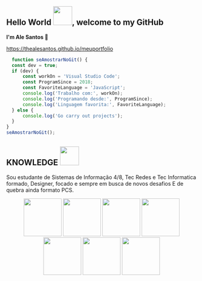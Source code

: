 ## Hello World <img src="https://lane-seven.s3.us-west-1.amazonaws.com/wp-content/uploads/2021/12/23144218/Spinning-Globe-1200x1200-NO-BACKGROUND.gif" width="50">, welcome to my GitHub 
  **I'm Ale Santos 🖖**
  

https://thealesantos.github.io/meuportfolio

  ``` JAVASCRIPT
    function seAmostrarNoGit() {
    const dev = true;
    if (dev) {
        const workOn = 'Visual Studio Code';
        const ProgramSince = 2018;
        const FavoriteLanguage = 'JavaScript';
        console.log('Trabalho com:', workOn);
        console.log('Programando desde:', ProgramSince);
        console.log('Linguagem favorita:', FavoriteLanguage);
    } else {
        console.log('Go carry out projects');
    }
}
seAmostrarNoGit();
  ```
## KNOWLEDGE <img src="https://camo.githubusercontent.com/db3170a222359c552da8b1a4308ad234548e5c35555e74902af13f81dad7d23f/68747470733a2f2f6d65646961312e67697068792e636f6d2f6d656469612f517853526d55657137525549484c784144632f67697068792e676966" width="50">
Sou estudante de Sistemas de Informação 4/8, Tec Redes e Tec Informatica formado, Designer, focado e sempre em busca de novos desafios E de quebra ainda formato PCS.

<div align="center">
<img src="https://user-images.githubusercontent.com/74038190/212257468-1e9a91f1-b626-4baa-b15d-5c385dfa7ed2.gif" width="100">
<img src="https://user-images.githubusercontent.com/74038190/212257465-7ce8d493-cac5-494e-982a-5a9deb852c4b.gif" width="100">
<img src="https://github.com/Anmol-Baranwal/Cool-GIFs-For-GitHub/assets/74038190/29fd6286-4e7b-4d6c-818f-c4765d5e39a9" width="100">
<img src="https://github.com/Anmol-Baranwal/Cool-GIFs-For-GitHub/assets/74038190/67f477ed-6624-42da-99f0-1a7b1a16eecb" width="100">
<img src="https://user-images.githubusercontent.com/74038190/212257454-16e3712e-945a-4ca2-b238-408ad0bf87e6.gif" width="100">
<img src="https://user-images.githubusercontent.com/74038190/212257460-738ff738-247f-4445-a718-cdd0ca76e2db.gif" width="100">
<img src="https://user-images.githubusercontent.com/74038190/212257467-871d32b7-e401-42e8-a166-fcfd7baa4c6b.gif" width="100">
<!-- <img src="https://user-images.githubusercontent.com/74038190/212280805-9bcb336b-8c55-46a8-abf8-ff286ab55472.gif" width="100"> -->
</div>

<!-- 
## CURIOSITIES ##

- 🔭 I’m currently working on ...
- 🌱 I’m currently learning ...
- 👯 I’m looking to collaborate on ...
- 🤔 I’m looking for help with ...
- 💬 Ask me about ...
- 📫 How to reach me: ...
- 😄 Pronouns: ...
- ⚡ Fun fact: ...


https://github.com/Anmol-Baranwal/Cool-GIFs-For-GitHub?tab=readme-ov-file
-->
